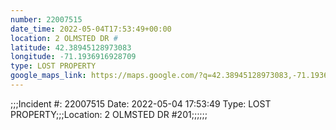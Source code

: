 ```yaml
---
number: 22007515
date_time: 2022-05-04T17:53:49+00:00
location: 2 OLMSTED DR #
latitude: 42.38945128973083
longitude: -71.1936916928709
type: LOST PROPERTY
google_maps_link: https://maps.google.com/?q=42.38945128973083,-71.1936916928709
---
```


;;;Incident #: 22007515  Date: 2022-05-04 17:53:49   Type: LOST PROPERTY;;;Location: 2 OLMSTED DR #201;;;;;;
